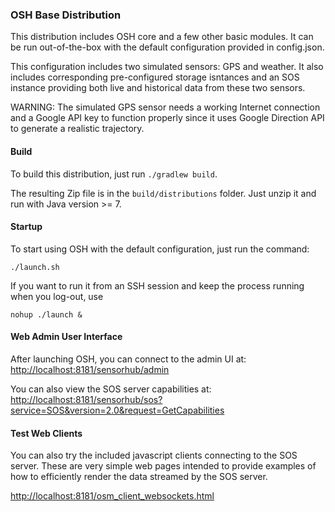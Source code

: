 ### OSH Base Distribution

This distribution includes OSH core and a few other basic modules. It can be run out-of-the-box with the default configuration provided in config.json.

This configuration includes two simulated sensors: GPS and weather. It also includes corresponding pre-configured storage isntances and an SOS instance providing both live and historical data from these two sensors.

WARNING: The simulated GPS sensor needs a working Internet connection and a Google API key to function properly since it uses Google Direction API to generate a realistic trajectory.


#### Build

To build this distribution, just run `./gradlew build`.

The resulting Zip file is in the `build/distributions` folder. Just unzip it and run with Java version >= 7.


#### Startup

To start using OSH with the default configuration, just run the command:

    ./launch.sh

If you want to run it from an SSH session and keep the process running when you log-out, use

    nohup ./launch &


#### Web Admin User Interface

After launching OSH, you can connect to the admin UI at:
<http://localhost:8181/sensorhub/admin>

You can also view the SOS server capabilities at:
<http://localhost:8181/sensorhub/sos?service=SOS&version=2.0&request=GetCapabilities>


#### Test Web Clients

You can also try the included javascript clients connecting to the SOS server.
These are very simple web pages intended to provide examples of how to efficiently render the data
streamed by the SOS server.

<http://localhost:8181/osm_client_websockets.html>
